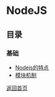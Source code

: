 # NodeJS
## 目录
### 基础  
- [Nodejs的特点](./nodejs_basics/feature.md)
- [模块机制](./nodejs_basics/module_mechanism.md)

[返回首页](../../CONTENTS.md)